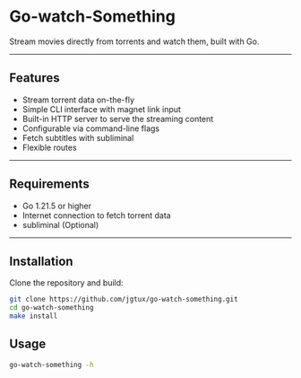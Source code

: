 # Go-watch-Something 

Stream movies directly from torrents and watch them, built with Go.

---

## Features

- Stream torrent data on-the-fly
- Simple CLI interface with magnet link input
- Built-in HTTP server to serve the streaming content
- Configurable via command-line flags
- Fetch subtitles with subliminal 
- Flexible routes

---

## Requirements

- Go 1.21.5 or higher
- Internet connection to fetch torrent data
- subliminal (Optional)

---

## Installation

Clone the repository and build:

```bash
git clone https://github.com/jgtux/go-watch-something.git
cd go-watch-something
make install
```

## Usage

```bash
go-watch-something -h
```
